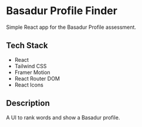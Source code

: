 # Basadur Profile Finder

Simple React app for the Basadur Profile assessment.

## Tech Stack

- React
- Tailwind CSS
- Framer Motion
- React Router DOM
- React Icons

## Description
A UI to rank words and show a Basadur profile.

